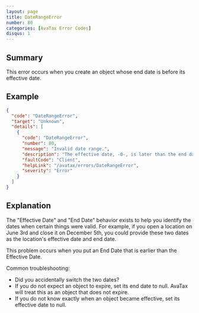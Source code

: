 ```yaml
---
layout: page
title: DateRangeError
number: 80
categories: [AvaTax Error Codes]
disqus: 1
---
```


## Summary

This error occurs when you create an object whose end date is before its effective date.

## Example

```json
{
  "code": "DateRangeError",
  "target": "Unknown",
  "details": [
    {
      "code": "DateRangeError",
      "number": 80,
      "message": "Invalid date range.",
      "description": "The effective date, -0-, is later than the end date, -1-.",
      "faultCode": "Client",
      "helpLink": "/avatax/errors/DateRangeError",
      "severity": "Error"
    }
  ]
}
```

## Explanation

The "Effective Date" and "End Date" behavior exists to help you identify the dates when certain things were valid.  For example, if you open a location on June 3rd and close it on December 5th, you could provide these two dates as the location's effective date and end date.

This problem occurs when you put an End Date that is earlier than the Effective Date.

Common troubleshooting:

<ul class="normal">
<li>Did you accidentally switch the two dates?</li>
<li>If you do not expect an object to expire, set its end date to null.  AvaTax will treat this as an object that does not expire.</li>
<li>If you do not know exactly when an object became effective, set its effective date to null.</li>
</ul>
